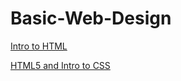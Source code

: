 # Basic-Web-Design

<a href="intro_to_html/intro_to_html/index.html" target="_blank">Intro to HTML</a>

<a href="HTML5_intro_to_CSS/HTML5_intro_to_CSS/index.html" target="_blank">HTML5 and Intro to CSS</a>
